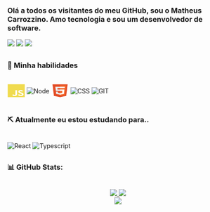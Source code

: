 ### Olá a todos os visitantes do meu GitHub, sou o Matheus Carrozzino. Amo tecnologia e sou um desenvolvedor de software. 
<div> 
  <a href = "mailto:matheuscarrozzinorj@gmail.com"><img src="https://img.shields.io/badge/-Gmail-%23333?style=for-the-badge&logo=gmail&logoColor=white" target="_blank"></a>
  <a href="https://www.linkedin.com/in/matheus-carrozzino-fernandes-barros-b51588254/" target="_blank"><img src="https://img.shields.io/badge/-LinkedIn-%230077B5?style=for-the-badge&logo=linkedin&logoColor=white" target="_blank"></a> 
  <a href="https://wa.me/5521994380171" target="_blank"><img src="https://img.shields.io/badge/WhatsApp-25D366?style=for-the-badge&logo=whatsapp&logoColor=white" target="_blank"></a>
 
</div>

##
### 💎 Minha habilidades
<div style="display: inline_block"><br>
  <img align="center" alt="Js" height="30" width="40" src="https://raw.githubusercontent.com/devicons/devicon/master/icons/javascript/javascript-plain.svg">
  <img align="center" alt="Node" height="30" width="40" src="https://icongr.am/devicon/nodejs-original.svg?size=70&color=currentColor">
  <img align="center" alt="HTML" height="30" width="40" src="https://raw.githubusercontent.com/devicons/devicon/master/icons/html5/html5-original.svg">
  <img align="center" alt="CSS" height="30" width="40" src="https://icongr.am/devicon/css3-original.svg?size=70&color=currentColor"> 
  <img align="center" alt="GIT" height="30" width="40" src="https://icongr.am/devicon/git-original.svg?size=70&color=currentColor"> 

</div>

</br>

### ⛏️ Atualmente eu estou estudando para..

<div style="display: inline_block"><br>
  <img align="center" alt="React" height="30" width="40" src="https://icongr.am/devicon/react-original.svg?size=70&color=currentColor">
  <img align="center" alt="Typescript" height="30" width="40" src="https://icongr.am/devicon/typescript-original.svg?size=70&color=currentColor">

  
</div>


##

### 📊 GitHub Stats:

<div align="center"></br>
  <a href="https://github.com/carrozzino">
  <img height="180em" src="https://github-readme-stats.vercel.app/api?username=carrozzino&show_icons=true&theme=tokyonight&include_all_commits=true&count_private=true"/>
  
  <img height="180em"  src="https://github-readme-stats.vercel.app/api/top-langs/?username=carrozzino&layout=compact&langs_count=7&theme=tokyonight&include_all_commits=true&count_private=true"/>
   </br>
  <img height="180em"  src="https://github-readme-streak-stats.herokuapp.com/?user=carrozzino&theme=tokyonight">
  
</div>
